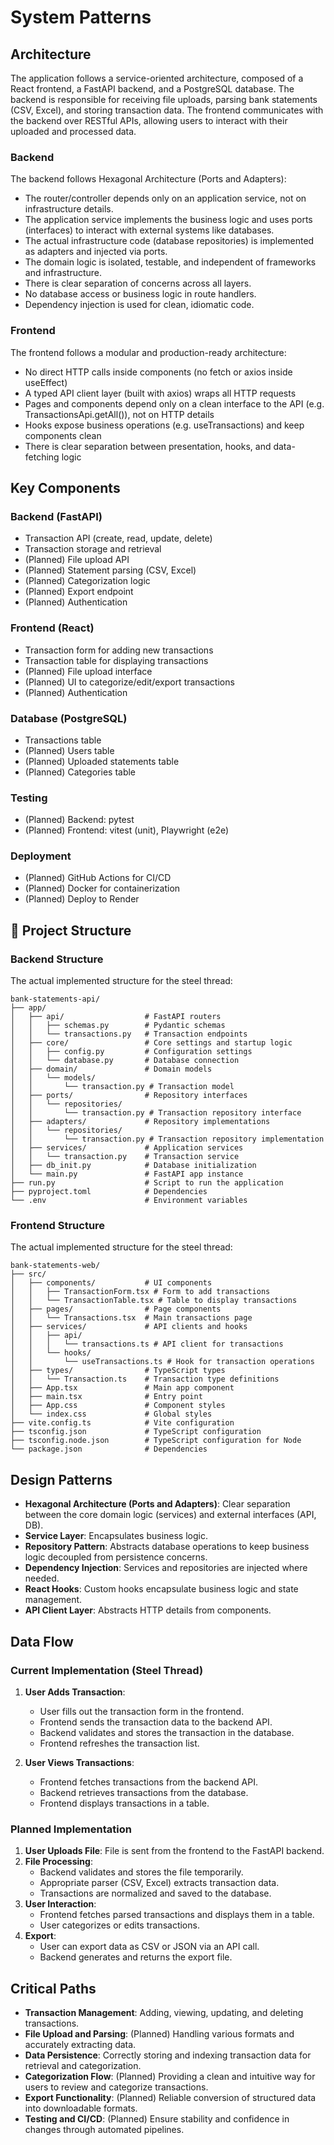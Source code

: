 # System Patterns

## Architecture

The application follows a service-oriented architecture, composed of a React frontend, a FastAPI backend, and a PostgreSQL database. The backend is responsible for receiving file uploads, parsing bank statements (CSV, Excel), and storing transaction data. The frontend communicates with the backend over RESTful APIs, allowing users to interact with their uploaded and processed data.

### Backend

The backend follows Hexagonal Architecture (Ports and Adapters):

- The router/controller depends only on an application service, not on infrastructure details.
- The application service implements the business logic and uses ports (interfaces) to interact with external systems like databases.
- The actual infrastructure code (database repositories) is implemented as adapters and injected via ports.
- The domain logic is isolated, testable, and independent of frameworks and infrastructure.
- There is clear separation of concerns across all layers.
- No database access or business logic in route handlers.
- Dependency injection is used for clean, idiomatic code.

### Frontend

The frontend follows a modular and production-ready architecture:

- No direct HTTP calls inside components (no fetch or axios inside useEffect)
- A typed API client layer (built with axios) wraps all HTTP requests
- Pages and components depend only on a clean interface to the API (e.g. TransactionsApi.getAll()), not on HTTP details
- Hooks expose business operations (e.g. useTransactions) and keep components clean
- There is clear separation between presentation, hooks, and data-fetching logic

## Key Components

### Backend (FastAPI)

- Transaction API (create, read, update, delete)
- Transaction storage and retrieval
- (Planned) File upload API
- (Planned) Statement parsing (CSV, Excel)
- (Planned) Categorization logic
- (Planned) Export endpoint
- (Planned) Authentication

### Frontend (React)

- Transaction form for adding new transactions
- Transaction table for displaying transactions
- (Planned) File upload interface
- (Planned) UI to categorize/edit/export transactions
- (Planned) Authentication

### Database (PostgreSQL)

- Transactions table
- (Planned) Users table
- (Planned) Uploaded statements table
- (Planned) Categories table

### Testing

- (Planned) Backend: pytest
- (Planned) Frontend: vitest (unit), Playwright (e2e)

### Deployment

- (Planned) GitHub Actions for CI/CD
- (Planned) Docker for containerization
- (Planned) Deploy to Render

## 📁 Project Structure

### Backend Structure

The actual implemented structure for the steel thread:

```text
bank-statements-api/
├── app/
│   ├── api/                  # FastAPI routers
│   │   ├── schemas.py        # Pydantic schemas
│   │   └── transactions.py   # Transaction endpoints
│   ├── core/                 # Core settings and startup logic
│   │   ├── config.py         # Configuration settings
│   │   └── database.py       # Database connection
│   ├── domain/               # Domain models
│   │   └── models/
│   │       └── transaction.py # Transaction model
│   ├── ports/                # Repository interfaces
│   │   └── repositories/
│   │       └── transaction.py # Transaction repository interface
│   ├── adapters/             # Repository implementations
│   │   └── repositories/
│   │       └── transaction.py # Transaction repository implementation
│   ├── services/             # Application services
│   │   └── transaction.py    # Transaction service
│   ├── db_init.py            # Database initialization
│   └── main.py               # FastAPI app instance
├── run.py                    # Script to run the application
├── pyproject.toml            # Dependencies
└── .env                      # Environment variables
```

### Frontend Structure

The actual implemented structure for the steel thread:

```text
bank-statements-web/
├── src/
│   ├── components/           # UI components
│   │   ├── TransactionForm.tsx # Form to add transactions
│   │   └── TransactionTable.tsx # Table to display transactions
│   ├── pages/                # Page components
│   │   └── Transactions.tsx  # Main transactions page
│   ├── services/             # API clients and hooks
│   │   ├── api/
│   │   │   └── transactions.ts # API client for transactions
│   │   └── hooks/
│   │       └── useTransactions.ts # Hook for transaction operations
│   ├── types/                # TypeScript types
│   │   └── Transaction.ts    # Transaction type definitions
│   ├── App.tsx               # Main app component
│   ├── main.tsx              # Entry point
│   ├── App.css               # Component styles
│   └── index.css             # Global styles
├── vite.config.ts            # Vite configuration
├── tsconfig.json             # TypeScript configuration
├── tsconfig.node.json        # TypeScript configuration for Node
└── package.json              # Dependencies
```

## Design Patterns

- **Hexagonal Architecture (Ports and Adapters)**: Clear separation between the core domain logic (services) and external interfaces (API, DB).
- **Service Layer**: Encapsulates business logic.
- **Repository Pattern**: Abstracts database operations to keep business logic decoupled from persistence concerns.
- **Dependency Injection**: Services and repositories are injected where needed.
- **React Hooks**: Custom hooks encapsulate business logic and state management.
- **API Client Layer**: Abstracts HTTP details from components.

## Data Flow

### Current Implementation (Steel Thread)

1. **User Adds Transaction**:
   - User fills out the transaction form in the frontend.
   - Frontend sends the transaction data to the backend API.
   - Backend validates and stores the transaction in the database.
   - Frontend refreshes the transaction list.

2. **User Views Transactions**:
   - Frontend fetches transactions from the backend API.
   - Backend retrieves transactions from the database.
   - Frontend displays transactions in a table.

### Planned Implementation

1. **User Uploads File**: File is sent from the frontend to the FastAPI backend.
2. **File Processing**:
   - Backend validates and stores the file temporarily.
   - Appropriate parser (CSV, Excel) extracts transaction data.
   - Transactions are normalized and saved to the database.
3. **User Interaction**:
   - Frontend fetches parsed transactions and displays them in a table.
   - User categorizes or edits transactions.
4. **Export**:
   - User can export data as CSV or JSON via an API call.
   - Backend generates and returns the export file.

## Critical Paths

- **Transaction Management**: Adding, viewing, updating, and deleting transactions.
- **File Upload and Parsing**: (Planned) Handling various formats and accurately extracting data.
- **Data Persistence**: Correctly storing and indexing transaction data for retrieval and categorization.
- **Categorization Flow**: (Planned) Providing a clean and intuitive way for users to review and categorize transactions.
- **Export Functionality**: (Planned) Reliable conversion of structured data into downloadable formats.
- **Testing and CI/CD**: (Planned) Ensure stability and confidence in changes through automated pipelines.
